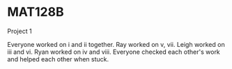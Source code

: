 # MAT128B
Project 1

Everyone worked on i and ii together.
Ray worked on v, vii.
Leigh worked on iii and vi.
Ryan worked on iv and viii.
Everyone checked each other's work and helped each other when stuck.
